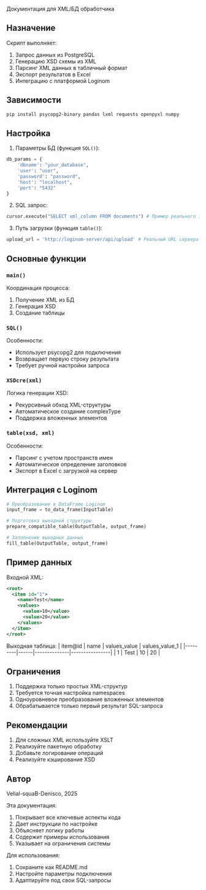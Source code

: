  Документация для XML/БД обработчика

## Назначение
Скрипт выполняет:
1. Запрос данных из PostgreSQL
2. Генерацию XSD схемы из XML
3. Парсинг XML данных в табличный формат
4. Экспорт результатов в Excel
5. Интеграцию с платформой Loginom

## Зависимости
```bash
pip install psycopg2-binary pandas lxml requests openpyxl numpy
```

## Настройка
1. Параметры БД (функция `SQL()`):
```python
db_params = {
    'dbname': "your_database",
    'user': "user",
    'password': "password",
    'host': "localhost",
    'port': "5432"
}
```

2. SQL запрос:
```python
cursor.execute("SELECT xml_column FROM documents") # Пример реального запроса
```

3. Путь загрузки (функция `table()`):
```python
upload_url = 'http://loginom-server/api/upload' # Реальный URL сервера
```

## Основные функции

### `main()`
Координация процесса:
1. Получение XML из БД
2. Генерация XSD
3. Создание таблицы

### `SQL()`
Особенности:
- Использует psycopg2 для подключения
- Возвращает первую строку результата
- Требует ручной настройки запроса

### `XSDcre(xml)`
Логика генерации XSD:
- Рекурсивный обход XML-структуры
- Автоматическое создание complexType
- Поддержка вложенных элементов

### `table(xsd, xml)`
Особенности:
- Парсинг с учетом пространств имен
- Автоматическое определение заголовков
- Экспорт в Excel с загрузкой на сервер

## Интеграция с Loginom
```python
# Преобразование в DataFrame Loginom
input_frame = to_data_frame(InputTable) 

# Подготовка выходной структуры
prepare_compatible_table(OutputTable, output_frame) 

# Заполнение выходных данных
fill_table(OutputTable, output_frame)
```

## Пример данных
Входной XML:
```xml
<root>
  <item id="1">
    <name>Test</name>
    <values>
      <value>10</value>
      <value>20</value>
    </values>
  </item>
</root>
```

Выходная таблица:
| item@id | name | values_value | values_value_1 |
|---------|------|--------------|----------------|
| 1       | Test | 10           | 20             |

## Ограничения
1. Поддержка только простых XML-структур
2. Требуется точная настройка namespaces
3. Одноуровневое преобразование вложенных элементов
4. Обрабатывается только первый результат SQL-запроса

## Рекомендации
1. Для сложных XML используйте XSLT
2. Реализуйте пакетную обработку
3. Добавьте логирование операций
4. Реализуйте кэширование XSD

## Автор
Velial-squaB-Denisco, 2025


Эта документация:
1. Покрывает все ключевые аспекты кода
2. Дает инструкции по настройке
3. Объясняет логику работы
4. Содержит примеры использования
5. Указывает на ограничения системы

Для использования:
1. Сохраните как README.md
2. Настройте параметры подключения
3. Адаптируйте под свои SQL-запросы
